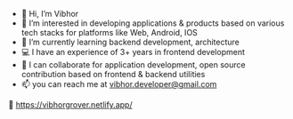 - 👋 Hi, I’m Vibhor
- 👀 I’m interested in developing applications & products based on various tech stacks for platforms like Web, Android, IOS
- 🌱 I’m currently learning backend development, architecture
- 💻 I have an experience of 3+ years in frontend development
- 💞️ I can collaborate for application development, open source contribution based on frontend & backend utilities
- 📫 you can reach me at vibhor.developer@gmail.com

🔗 https://vibhorgrover.netlify.app/

